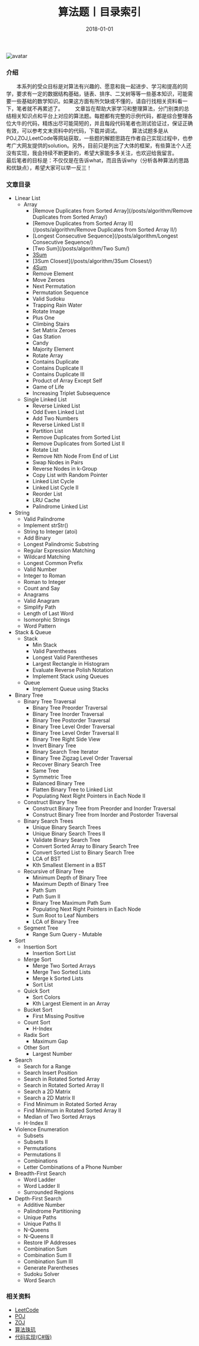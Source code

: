 ﻿---
title: 算法题丨目录索引
tags:
  - 算法
  - 编程技巧
  - 数据结构
categories: 计算机基础
date: 2018-01-01
top: 100
---
![avatar](/uploads/images/d21ee518-d67e-4a61-9a7f-cdd43df6bf89.jpg)
### 介绍
&emsp;&emsp;本系列的受众目标是对算法有兴趣的、愿意和我一起进步、学习和提高的同学，要求有一定的数据结构基础，链表、排序、二叉树等等一些基本知识，可能需要一些基础的数学知识。如果这方面有所欠缺或不懂的，请自行找相关资料看一下，笔者就不再累述了。
&emsp;&emsp;文章旨在帮助大家学习和整理算法，分门别类的总结相关知识点和平台上对应的算法题。每题都有完整的示例代码，都是综合整理各位大牛的代码，精炼出尽可能简短的，并且每段代码笔者也测试验证过，保证正确有效，可以参考文末资料中的代码，下载并调试。
&emsp;&emsp;算法试题多是从POJ,ZOJ,LeetCode等网站获取，一些题的解题思路在作者自己实现过程中，也参考广大网友提供的solution。另外，目前只是列出了大体的框架，有些算法个人还没有实现，我会持续不断更新的，希望大家能多多关注，也欢迎给我留言。
&emsp;&emsp;最后笔者的目标是：不仅仅是在告诉what，而且告诉why（分析各种算法的思路和优缺点），希望大家可以举一反三！
<!-- more -->

### 文章目录
- Linear List
	- Array
		- [Remove Duplicates from Sorted Array](/posts/algorithm/Remove Duplicates from Sorted Array/)
		- [Remove Duplicates from Sorted Array II](/posts/algorithm/Remove Duplicates from Sorted Array II/)
		- [Longest Consecutive Sequence](/posts/algorithm/Longest Consecutive Sequence/)
		- [Two Sum](/posts/algorithm/Two Sum/)
		- [3Sum](/posts/algorithm/3Sum/)
		- [3Sum Closest](/posts/algorithm/3Sum Closest/)
		- [4Sum](/posts/algorithm/4Sum/)
		- Remove Element
		- Move Zeroes
		- Next Permutation
		- Permutation Sequence
		- Valid Sudoku
		- Trapping Rain Water
		- Rotate Image
		- Plus One
		- Climbing Stairs
		- Set Matrix Zeroes
		- Gas Station
		- Candy
		- Majority Element
		- Rotate Array
		- Contains Duplicate
		- Contains Duplicate II
		- Contains Duplicate III
		- Product of Array Except Self
		- Game of Life
		- Increasing Triplet Subsequence
	- Single Linked List
		- Reverse Linked List
		- Odd Even Linked List
		- Add Two Numbers
		- Reverse Linked List II
		- Partition List
		- Remove Duplicates from Sorted List
		- Remove Duplicates from Sorted List II
		- Rotate List
		- Remove Nth Node From End of List
		- Swap Nodes in Pairs
		- Reverse Nodes in k-Group
		- Copy List with Random Pointer
		- Linked List Cycle
		- Linked List Cycle II
		- Reorder List
		- LRU Cache
		- Palindrome Linked List
- String
	- Valid Palindrome
	- Implement strStr()
	- String to Integer (atoi)
	- Add Binary
	- Longest Palindromic Substring
	- Regular Expression Matching
	- Wildcard Matching
	- Longest Common Prefix
	- Valid Number
	- Integer to Roman
	- Roman to Integer
	- Count and Say
	- Anagrams
	- Valid Anagram
	- Simplify Path
	- Length of Last Word
	- Isomorphic Strings
	- Word Pattern
- Stack & Queue
	- Stack
		- Min Stack
		- Valid Parentheses
		- Longest Valid Parentheses
		- Largest Rectangle in Histogram
		- Evaluate Reverse Polish Notation
		- Implement Stack using Queues
	- Queue
		- Implement Queue using Stacks
- Binary Tree
	- Binary Tree Traversal
		- Binary Tree Preorder Traversal
		- Binary Tree Inorder Traversal
		- Binary Tree Postorder Traversal
		- Binary Tree Level Order Traversal
		- Binary Tree Level Order Traversal II
		- Binary Tree Right Side View
		- Invert Binary Tree
		- Binary Search Tree Iterator
		- Binary Tree Zigzag Level Order Traversal
		- Recover Binary Search Tree
		- Same Tree
		- Symmetric Tree
		- Balanced Binary Tree
		- Flatten Binary Tree to Linked List
		- Populating Next Right Pointers in Each Node II
	- Construct Binary Tree
		- Construct Binary Tree from Preorder and Inorder Traversal
		- Construct Binary Tree from Inorder and Postorder Traversal		
	- Binary Search Trees
		- Unique Binary Search Trees
		- Unique Binary Search Trees II
		- Validate Binary Search Tree
		- Convert Sorted Array to Binary Search Tree
		- Convert Sorted List to Binary Search Tree
		- LCA of BST
		- Kth Smallest Element in a BST
	- Recursive of Binary Tree
		- Minimum Depth of Binary Tree
		- Maximum Depth of Binary Tree
		- Path Sum
		- Path Sum II
		- Binary Tree Maximum Path Sum
		- Populating Next Right Pointers in Each Node
		- Sum Root to Leaf Numbers
		- LCA of Binary Tree
	- Segment Tree
		- Range Sum Query - Mutable
- Sort
	- Insertion Sort
		- Insertion Sort List
	- Merge Sort
		- Merge Two Sorted Arrays
		- Merge Two Sorted Lists
		- Merge k Sorted Lists
		- Sort List
	- Quick Sort
		- Sort Colors
		- Kth Largest Element in an Array
	- Bucket Sort
		- First Missing Positive
	- Count Sort
		- H-Index
	- Radix Sort
		- Maximum Gap
	- Other Sort
		- Largest Number
- Search
	- Search for a Range
	- Search Insert Position
	- Search in Rotated Sorted Array
	- Search in Rotated Sorted Array II
	- Search a 2D Matrix
	- Search a 2D Matrix II
	- Find Minimum in Rotated Sorted Array
	- Find Minimum in Rotated Sorted Array II
	- Median of Two Sorted Arrays
	- H-Index II
- Violence Enumeration
	- Subsets
	- Subsets II
	- Permutations
	- Permutations II
	- Combinations
	- Letter Combinations of a Phone Number
- Breadth-First Search	
	- Word Ladder
	- Word Ladder II
	- Surrounded Regions
- Depth-First Search	
	- Additive Number
	- Palindrome Partitioning
	- Unique Paths
	- Unique Paths II
	- N-Queens
	- N-Queens II
	- Restore IP Addresses
	- Combination Sum
	- Combination Sum II
	- Combination Sum III
	- Generate Parentheses
	- Sudoku Solver
	- Word Search




### 相关资料
- [LeetCode](https://leetcode.com/problemset/all/)
- [POJ](http://poj.org/problemlist)
- [ZOJ](http://acm.zju.edu.cn/onlinejudge/showProblemsets.do)
- [算法珠玑](https://www.gitbook.com/book/soulmachine/algorithm-essentials/details)
- [代码实现(C#版)](https://github.com/lizzie2008/LeetCode.git)